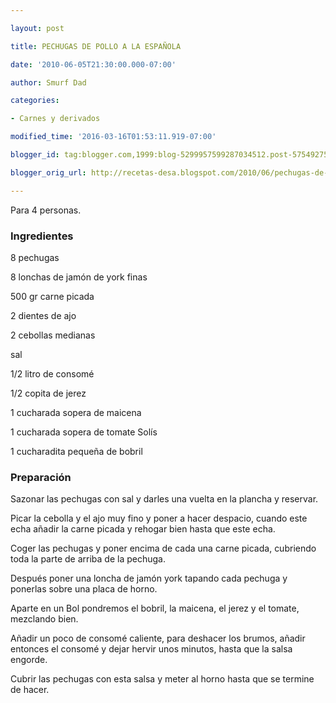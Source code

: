 ```yaml
---

layout: post

title: PECHUGAS DE POLLO A LA ESPAÑOLA

date: '2010-06-05T21:30:00.000-07:00'

author: Smurf Dad

categories:

- Carnes y derivados

modified_time: '2016-03-16T01:53:11.919-07:00'

blogger_id: tag:blogger.com,1999:blog-5299957599287034512.post-5754927562004300791

blogger_orig_url: http://recetas-desa.blogspot.com/2010/06/pechugas-de-pollo-la-espanola.html

---
```


Para 4 personas.

<h3>Ingredientes</h3>

8 pechugas

8 lonchas de jamón de york finas

500 gr carne picada

2 dientes de ajo

2 cebollas medianas

sal

1/2 litro de consomé

1/2 copita de jerez

1 cucharada sopera de maicena

1 cucharada sopera de tomate Solís

1 cucharadita pequeña de bobril

<h3>Preparación</h3>

Sazonar las pechugas con sal y darles una vuelta en la plancha y reservar.

Picar la cebolla y el ajo muy fino y poner a hacer despacio, cuando este echa añadir la carne picada y rehogar bien hasta que este echa.

Coger las pechugas y poner encima de cada una carne picada, cubriendo toda la parte de arriba de la pechuga.

Después poner una loncha de jamón york tapando cada pechuga y ponerlas sobre una placa de horno.

Aparte en un Bol pondremos el bobril, la maicena, el jerez y el tomate, mezclando bien.

Añadir un poco de consomé caliente, para deshacer los brumos, añadir entonces el consomé y dejar hervir unos minutos, hasta que la salsa engorde.

Cubrir las pechugas con esta salsa y meter al horno hasta que se termine de hacer.

